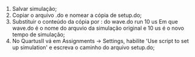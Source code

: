 1) Salvar simulação;
2) Copiar o arquivo .do e nomear a cópia de setup.do;
3) Substituir o conteúdo da cópia por : do wave.do
                                        run 10 us
   Em que wave.do é o nome do arquvio da simulação original e 10 us é o novo tempo de simulação;
4) No QuartusII vá em Assignments -> Settings, habilite 'Use script to  set up simulation' e escreva o caminho do arquivo setup.do;
